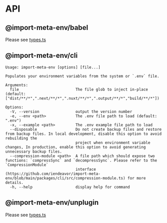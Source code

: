 # API

## @import-meta-env/babel

Please see [types.ts](https://github.com/iendeavor/import-meta-env/blob/main/packages/babel/src/types.ts)

## @import-meta-env/cli

```
Usage: import-meta-env [options] [file...]

Populates your environment variables from the system or `.env` file.

Arguments:
  file                         The file glob to inject in-place (default: ["dist/**/*",".next/**/*",".nuxt/**/*",".output/**/*","build/**/*"])

Options:
  -V, --version                output the version number
  -e, --env <path>             The .env file path to load (default: ".env")
  -x, --example <path>         The .env example file path to load
  --disposable                 Do not create backup files and restore from backup files. In local development, disable this option to avoid rebuilding the
                               project when environment variable changes, In production, enable this option to avoid generating unnecessary backup files.
  --compression-module <path>  A file path which should expose two functions: `compressSync` and `decompressSync`. Please refer to the `CompressionModule`
                               interface (https://github.com/iendeavor/import-meta-env/blob/main/packages/cli/src/compression-module.ts) for more details.
  -h, --help                   display help for command
```

## @import-meta-env/unplugin

Please see [types.ts](https://github.com/iendeavor/import-meta-env/blob/main/packages/unplugin/src/types.ts)
